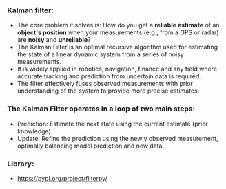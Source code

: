 <!-- 1404-07-22 -->
<!-- https://www.geeksforgeeks.org/python/kalman-filter-in-python/ -->

### Kalman filter:

- The core problem it solves is: How do you get a **reliable estimate** of an **object's position** when your measurements (e.g., from a GPS or radar) are **noisy** and **unreliable**?
- The Kalman Filter is an optimal recursive algorithm used for estimating the state of a linear dynamic system from a series of noisy measurements.
- It is widely applied in robotics, navigation, finance and any field where accurate tracking and prediction from uncertain data is required.
- The filter effectively fuses observed measurements with prior understanding of the system to provide more precise estimates.

### The Kalman Filter operates in a loop of two main steps:
- Prediction: Estimate the next state using the current estimate (prior knowledge).
- Update: Refine the prediction using the newly observed measurement, optimally balancing model prediction and new data.


### Library:
- https://pypi.org/project/filterpy/

